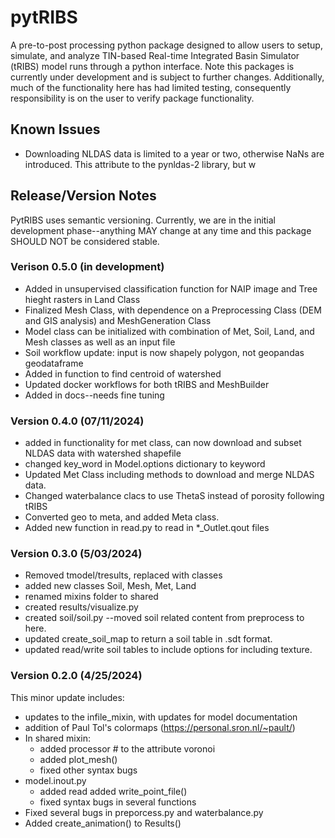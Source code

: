 # pytRIBS
A pre-to-post processing python package designed to allow users to setup, simulate, and analyze TIN-based Real-time Integrated Basin Simulator (tRIBS) model runs through a python interface.
Note this packages is currently under development and is subject to further changes. Additionally, much of the functionality here has had limited testing, consequently responsibility is on the user to verify package functionality. 

## Known Issues
* Downloading NLDAS data is limited to a year or two, otherwise NaNs are introduced. This attribute to the pynldas-2 library, but w

## Release/Version Notes
PytRIBS uses semantic versioning. Currently, we are in the initial development phase--anything MAY change at any time and
this package SHOULD NOT be considered stable.
### Verison 0.5.0 (in development)
* Added in unsupervised classification function for NAIP image and Tree hieght rasters in Land Class
* Finalized Mesh Class, with dependence on a Preprocessing Class (DEM and GIS analysis) and  MeshGeneration Class
* Model class can be initialized with combination of Met, Soil, Land, and Mesh classes as well as an input file
* Soil workflow update: input is now shapely polygon, not geopandas geodataframe
* Added in function to find centroid of watershed
* Updated docker workflows for both tRIBS and MeshBuilder
* Added in docs--needs fine tuning
### Version 0.4.0 (07/11/2024)
* added in functionality for met class, can now download and subset NLDAS data with watershed shapefile
* changed key_word in Model.options dictionary to keyword
* Updated Met Class including methods to download and merge NLDAS data.
* Changed waterbalance clacs to use ThetaS instead of porosity following tRIBS
* Converted geo to meta, and added Meta class.
* Added new function in read.py to read in *_Outlet.qout files
### Version 0.3.0 (5/03/2024)
* Removed tmodel/tresults, replaced with classes
* added new classes Soil, Mesh, Met, Land
* renamed mixins folder to shared
* created results/visualize.py
* created soil/soil.py --moved soil related content from preprocess to here.
* updated create_soil_map to return a soil table in .sdt format.
* updated read/write soil tables to include options for including texture.
### Version 0.2.0 (4/25/2024)
This minor update includes:
* updates to the infile_mixin, with updates for 
model documentation
* addition of Paul Tol's colormaps (https://personal.sron.nl/~pault/)
* In shared mixin:
  * added processor # to the attribute voronoi
  * added plot_mesh()
  * fixed other syntax bugs
* model.inout.py
  * added read added write_point_file()
  * fixed syntax bugs in several functions
* Fixed several bugs in preporcess.py and waterbalance.py
* Added create_animation() to Results()
